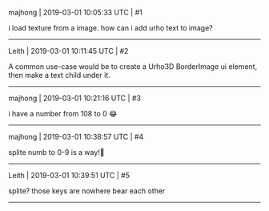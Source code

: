majhong | 2019-03-01 10:05:33 UTC | #1

i load texture from a image.
how can i add  urho text to  image?

-------------------------

Leith | 2019-03-01 10:11:45 UTC | #2

A common use-case would be to create a Urho3D BorderImage ui element, then make a text child under it.

-------------------------

majhong | 2019-03-01 10:21:16 UTC | #3

i have a number from  108 to 0   :joy:

-------------------------

majhong | 2019-03-01 10:38:57 UTC | #4

splite numb to  0-9 is a way!:rofl:

-------------------------

Leith | 2019-03-01 10:39:51 UTC | #5

splite? those keys are nowhere bear each other

-------------------------

